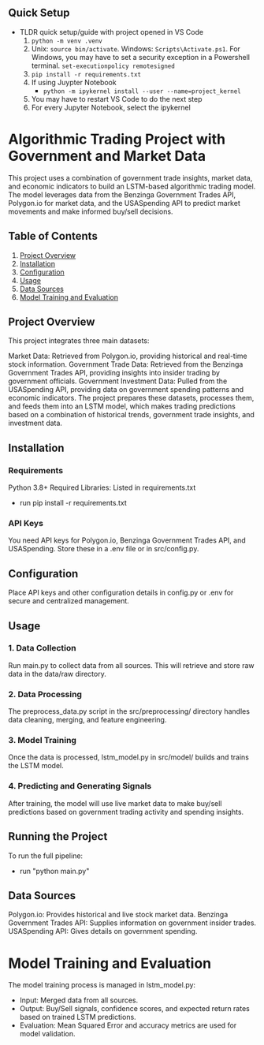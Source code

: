 
## Quick Setup
* TLDR quick setup/guide with project opened in VS Code
    1. `python -m venv .venv`
    2. Unix: `source bin/activate`. Windows: `Scripts\Activate.ps1`. For Windows, you may have to set a security exception in a Powershell terminal. `set-executionpolicy remotesigned`
    3. `pip install -r requirements.txt`
    4. If using Juypter Notebook
        * `python -m ipykernel install --user --name=project_kernel`
    5. You may have to restart VS Code to do the next step
    6. For every Jupyter Notebook, select the ipykernel

# Algorithmic Trading Project with Government and Market Data
This project uses a combination of government trade insights, market data, and economic indicators to build an LSTM-based algorithmic trading model. The model leverages data from the Benzinga Government Trades API, Polygon.io for market data, and the USASpending API to predict market movements and make informed buy/sell decisions.

## Table of Contents
1. [Project Overview](#project-overview)
2. [Installation](#installation)
3. [Configuration](#configuration)
4. [Usage](#usage)
5. [Data Sources](#data-sources)
6. [Model Training and Evaluation](#model-training-and-evaluation)


## Project Overview
This project integrates three main datasets:

Market Data: Retrieved from Polygon.io, providing historical and real-time stock information.
Government Trade Data: Retrieved from the Benzinga Government Trades API, providing insights into insider trading by government officials.
Government Investment Data: Pulled from the USASpending API, providing data on government spending patterns and economic indicators.
The project prepares these datasets, processes them, and feeds them into an LSTM model, which makes trading predictions based on a combination of historical trends, government trade insights, and investment data.

## Installation
### Requirements
Python 3.8+
Required Libraries: Listed in requirements.txt
- run pip install -r requirements.txt
### API Keys
You need API keys for Polygon.io, Benzinga Government Trades API, and USASpending.
Store these in a .env file or in src/config.py.

## Configuration
Place API keys and other configuration details in config.py or .env for secure and centralized management.

## Usage
### 1. Data Collection
Run main.py to collect data from all sources. This will retrieve and store raw data in the data/raw directory.

### 2. Data Processing
The preprocess_data.py script in the src/preprocessing/ directory handles data cleaning, merging, and feature engineering.

### 3. Model Training
Once the data is processed, lstm_model.py in src/model/ builds and trains the LSTM model.

### 4. Predicting and Generating Signals
After training, the model will use live market data to make buy/sell predictions based on government trading activity and spending insights.

## Running the Project
To run the full pipeline:
- run "python main.py"

## Data Sources
Polygon.io: Provides historical and live stock market data.
Benzinga Government Trades API: Supplies information on government insider trades.
USASpending API: Gives details on government spending.

# Model Training and Evaluation
The model training process is managed in lstm_model.py:

 - Input: Merged data from all sources.
 - Output: Buy/Sell signals, confidence scores, and expected return rates based on trained LSTM predictions.
 - Evaluation: Mean Squared Error and accuracy metrics are used for model validation.
